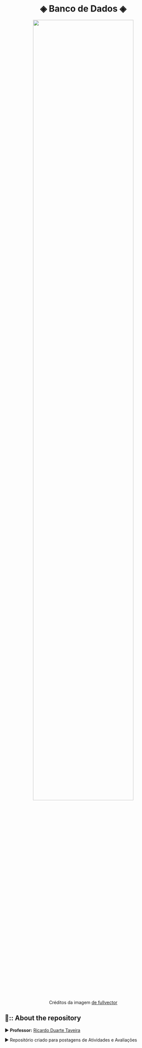 
<div align="center">
    <h1> ◈ Banco de Dados ◈</h1>
</div>

<div align="center">
<img width="80%" src="https://github.com/Cam1ss/bd-info-p4/assets/125037138/eec5fff5-fa23-438a-bbef-9d27fdb0f0e8">
    
<a> Créditos da imagem <a href="https://br.freepik.com/vetores-gratis/sala-de-servidores-icone-de-armazenamento-em-nuvem-datacenter-e-banco-de-dados-conceito-processo-de-troca-de-dados_3628676.htm?epik=dj0yJnU9ZlljeXhTRVl2Ni1yREJ2cGR0U25GOEF3RzI2blUtRFUmcD0wJm49VUlkVlFWWGN5Z0FBdWlud1BrNjNidyZ0PUFBQUFBR1RPcjdr#page=3&query=Seguran%C3%A7a+da+informa%C3%A7%C3%A3o&position=10">de fullvector</a>
</div>

<div>
    <h2>📍:: About the repository</h2>
</div>

<strong>▶ Professor:</strong>  <a href="https://github.com/ricdtaveira" target="_self" rel="external">Ricardo Duarte Taveira</a> 

<a> ▶ Repositório criado para postagens de Atividades e Avaliações </a>
